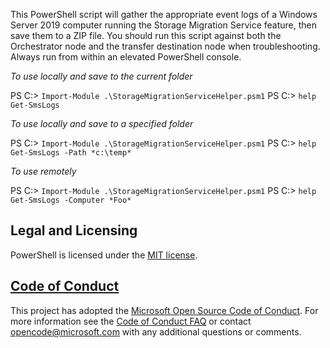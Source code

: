 This PowerShell script will gather the appropriate event logs of a Windows Server 2019 computer running the Storage Migration Service feature, then save them to a ZIP file. 
You should run this script against both the Orchestrator node and the transfer destination node when troubleshooting.
Always run from within an elevated PowerShell console.

*To use locally and save to the current folder*

PS C:\> `Import-Module .\StorageMigrationServiceHelper.psm1`
PS C:\> `help Get-SmsLogs`

*To use locally and save to a specified folder*

PS C:\> `Import-Module .\StorageMigrationServiceHelper.psm1`
PS C:\> `help Get-SmsLogs -Path *c:\temp*`

*To use remotely*

PS C:\> `Import-Module .\StorageMigrationServiceHelper.psm1`
PS C:\> `help Get-SmsLogs -Computer *Foo*`

## Legal and Licensing

PowerShell is licensed under the [MIT license][].

[MIT license]: https://github.com/nedpyle/storagemigrationservicehelper/blob/master/LICENSE.txt

## [Code of Conduct][conduct-md]

This project has adopted the [Microsoft Open Source Code of Conduct][conduct-code].
For more information see the [Code of Conduct FAQ][conduct-FAQ] or contact [opencode@microsoft.com][conduct-email] with any additional questions or comments.

[conduct-code]: http://opensource.microsoft.com/codeofconduct/
[conduct-FAQ]: http://opensource.microsoft.com/codeofconduct/faq/
[conduct-email]: mailto:opencode@microsoft.com
[conduct-md]: https://github.com/nedpyle/storagemigrationservicehelper/blob/master/CODE_OF_CONDUCT.md

